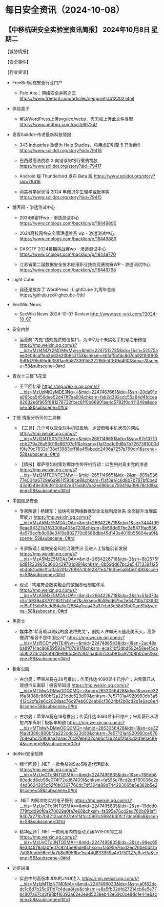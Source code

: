 # 每日安全资讯（2024-10-08）

【中移杭研安全实验室资讯简报】
2024年10月8日 星期二
---------------------------
【威胁情报】

【安全事件】

【行业资讯】

- FreeBuf网络安全行业门户
  - Palo Alto：网络安全并购之王
https://www.freebuf.com/articles/neopoints/412202.html

- 体验盒子
  - 解决WordPress上传svg/ico/webp，您无权上传此文件类型
https://www.uedbox.com/post/69734/

- 奇客Solidot–传递最新科技情报
  - 343 Industries 重组为 Halo Studios，将用虚幻引擎 5 开发新作
https://www.solidot.org/story?sid=79418

  - 巴西最高法院称 X 向错误的银行缴纳罚款
https://www.solidot.org/story?sid=79417

  - Android 版 Thunderbird 发布 Beta 版
https://www.solidot.org/story?sid=79416

  - 两美科学家获得 2024 年诺贝尔生理学或医学奖
https://www.solidot.org/story?sid=79415

- 博客园 - 渗透测试中心
  - 2024熵密杯wp - 渗透测试中心
https://www.cnblogs.com/backlion/p/18449890

  - 2024高校网络安全管理运维赛 wp - 渗透测试中心
https://www.cnblogs.com/backlion/p/18449889

  - DASCTF 2024暑期挑战赛wp - 渗透测试中心
https://www.cnblogs.com/backlion/p/18449770

  - 江苏省第二届数据安全技术应用职业技能竞赛初赛WP - 渗透测试中心
https://www.cnblogs.com/backlion/p/18449768

- Light Cube
  - 我还是放弃了 WordPress · LightCube 九周年总结
https://github.red/lightcube-9th/

- SecWiki News
  - SecWiki News 2024-10-07 Review
http://www.sec-wiki.com/?2024-10-07

- 安全内参
  - 运营商“内鬼”违规提供短信接口，为397万个未实名手机号注册微信
https://mp.weixin.qq.com/s?__biz=MzI4NDY2MDMwMw==&mid=2247512735&idx=1&sn=52075aee0e04caffea2b63e20b8c3153&chksm=ebfaf5bfdc8d7ca92f93f905fb91d795d95db3591ae5b8733915522286b5ff8f9d490f8deac7&scene=58&subscene=0#rd

- 青衣十三楼飞花堂
  - 王平回忆录
https://mp.weixin.qq.com/s?__biz=MzUzMjQyMDE3Ng==&mid=2247487661&idx=1&sn=20da91ea965ca5456dee52d47ff7aa90&chksm=fab2d392cdc55a84d41dcea82632e6f965f681276732fcec81f0b66901aa4c5782f0c411349a&scene=58&subscene=0#rd

- 丁爸 情报分析师的工具箱
  - 【工具】几个可以查全球手机归属地、运营商和手机状态的网站
https://mp.weixin.qq.com/s?__biz=MzI2MTE0NTE3Mw==&mid=2651146651&idx=1&sn=67e13710cbb279a26a56018e86707c1f&chksm=f1af3ea1c6d8b7b7267381000df9fe79c7932e138df3983eff16e45bbedc2496a7257a769cb1&scene=58&subscene=0#rd

  - 【情报】摩萨德如何策划爆炸性传呼机行动：以色列对真主党的渗透
https://mp.weixin.qq.com/s?__biz=MzI2MTE0NTE3Mw==&mid=2651146651&idx=2&sn=885a53677e004a6729e6a96115938ce8&chksm=f1af3ea1c6d8b7b797bf6bedd3d9549e3063610dd42e875dd07aa2ed86bcd756416a39678cfd&scene=58&subscene=0#rd

- 中国信息安全
  - 专家解读 | 杨建军：加快构建网络数据安全法规制度体系 全面提升治理监管能力
https://mp.weixin.qq.com/s?__biz=MzA5MzE5MDAzOA==&mid=2664226718&idx=1&sn=3444f996eaa94327a3f83008a405e720&chksm=8b59dd67bc2e5471fad5364a579ecfb9d98e3410a802770d6588dbb45d143a4016b55604ea9f&scene=58&subscene=0#rd

  - 专家解读 | 凝聚安全风险治理共识 促进人工智能创新发展
https://mp.weixin.qq.com/s?__biz=MzA5MzE5MDAzOA==&mid=2664226718&idx=2&sn=8b2575f6d81233965c3600429701c891&chksm=8b59dd67bc2e54713391125ebdb81bd6effcdfa5301a76887c1bfe287fe471e35e5a84561493&scene=58&subscene=0#rd

  - 观点 | 构建符合数实融合的数据基础制度体系
https://mp.weixin.qq.com/s?__biz=MzA5MzE5MDAzOA==&mid=2664226718&idx=3&sn=51a373ac5c15939a43701195f2cb1ce7&chksm=8b59dd67bc2e54710b733632ed6a015db8fcdd84a5af2884a1eaa43a37cbd3c58d3fb00ac81b&scene=58&subscene=0#rd

- 黑奇士
  - 媒体称“希音赖以崛起的魔法将失灵”，创始人许仰天火速赴美灭火，高管撇清“希音不是中国公司”
https://mp.weixin.qq.com/s?__biz=MzI5ODYwNTE4Nw==&mid=2247488543&idx=1&sn=2ac48aba89714ac86859592e7f07d917&chksm=eca21bf3dbd592e58eef5caa58527dc243af929e99dc4e2c641aa4507c3cb815c87108b07ae2&scene=58&subscene=0#rd

- 极客公园
  - 古尔曼：苹果AI将在28号推出；传英伟达4090显卡已停产；宋紫薇已从理想汽车离职 | 极客早知道
https://mp.weixin.qq.com/s?__biz=MTMwNDMwODQ0MQ==&mid=2653056428&idx=1&sn=ce32f6a3f388c860bf2a223cdc523d00&chksm=7e57101a4920990cb3a5412c2cfa2e6c202daac76c97eb602cab6cf3624bf2b0cd2d1e0ac8e4&scene=58&subscene=0#rd

  - 古尔曼：苹果AI将在18号推出；传英伟达4090显卡已停产；宋紫薇已从理想汽车离职 | 极客早知道
https://mp.weixin.qq.com/s?__biz=MTMwNDMwODQ0MQ==&mid=2653056428&idx=1&sn=ce32f6a3f388c860bf2a223cdc523d00&chksm=7e57101a4920990ce6787b9eabc25968aa2daac76c97eb602cab6cf3624bf2b0cd2d1e0ac8e4&scene=58&subscene=0#rd

- dotNet安全矩阵
  - 精华回顾 | .NET 一款免杀的Suo5隧道代理脚本
https://mp.weixin.qq.com/s?__biz=MzUyOTc3NTQ5MA==&mid=2247495835&idx=1&sn=768db860edcd8eb96e074f72ed67409f&chksm=fa595e76cd2ed760006c2a4ad3624205c52f0b0367766dc7df304a89b744293065e5e382b5e2&scene=58&subscene=0#rd

  - .NET 内网攻防实战电子报刊
https://mp.weixin.qq.com/s?__biz=MzUyOTc3NTQ5MA==&mid=2247495835&idx=2&sn=19dcd0779fcdd90f8a270029a0fa7e68&chksm=fa595e76cd2ed760b691af194b7a271b7b9212aabf07bfe1f4fcc0961c9984640fcf7dcb68a8&scene=58&subscene=0#rd

  - 精华回顾 | .NET 一款利用内核驱动关闭AV/EDR的工具
https://mp.weixin.qq.com/s?__biz=MzUyOTc3NTQ5MA==&mid=2247495835&idx=3&sn=98ec658e334579afa0fe07c9245e8bde&chksm=fa595e76cd2ed760e04c1b7a08feafb56ec9a7b8d8956bc1ca44d833959a4d1750127a9ceffa&scene=58&subscene=0#rd

- 迪哥讲事
  - 实战中的高版本JDK的JNDI注入
https://mp.weixin.qq.com/s?__biz=MzIzMTIzNTM0MA==&mid=2247496033&idx=1&sn=a0f82dcdc1c6d7b25c611d7c4dea8fee&chksm=e8a5fb02dfd27214cb6e5e77bc807a67cd2f98bf16392a62e3e9d5238eb43e69c0ce8dc1e44e&scene=58&subscene=0#rd

